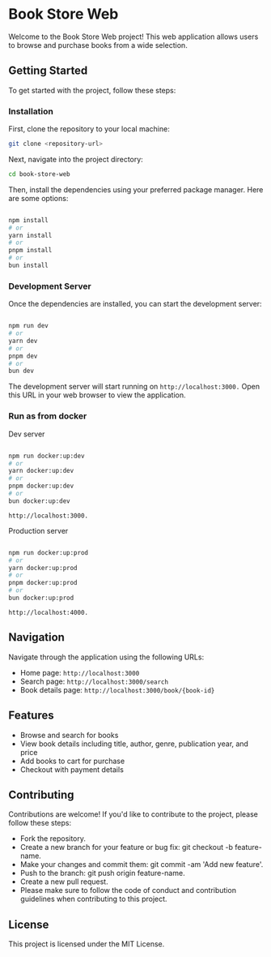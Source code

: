 # Book Store Web

Welcome to the Book Store Web project! This web application allows users to browse and purchase books from a wide selection.

## Getting Started

To get started with the project, follow these steps:

### Installation

First, clone the repository to your local machine:

```bash
git clone <repository-url>
```
Next, navigate into the project directory:

```bash
cd book-store-web
```
Then, install the dependencies using your preferred package manager. Here are some options:

```bash

npm install
# or
yarn install
# or
pnpm install
# or
bun install
```
### Development Server
Once the dependencies are installed, you can start the development server:

```bash

npm run dev
# or
yarn dev
# or
pnpm dev
# or
bun dev
```

The development server will start running on `http://localhost:3000.` Open this URL in your web browser to view the application.

### Run as from docker

Dev server

```bash

npm run docker:up:dev
# or
yarn docker:up:dev
# or
pnpm docker:up:dev
# or
bun docker:up:dev
```
`http://localhost:3000.`


Production server
```bash

npm run docker:up:prod
# or
yarn docker:up:prod
# or
pnpm docker:up:prod
# or
bun docker:up:prod
```
`http://localhost:4000.`


## Navigation
Navigate through the application using the following URLs:

- Home page: `http://localhost:3000`
- Search page: `http://localhost:3000/search`
- Book details page: `http://localhost:3000/book/{book-id}`

## Features
- Browse and search for books
- View book details including title, author, genre, publication year, and price
- Add books to cart for purchase
- Checkout with payment details

## Contributing
Contributions are welcome! If you'd like to contribute to the project, please follow these steps:

- Fork the repository.
- Create a new branch for your feature or bug fix: git checkout -b feature-name.
- Make your changes and commit them: git commit -am 'Add new feature'.
- Push to the branch: git push origin feature-name.
- Create a new pull request.
- Please make sure to follow the code of conduct and contribution guidelines when contributing to this project.

## License
This project is licensed under the MIT License.